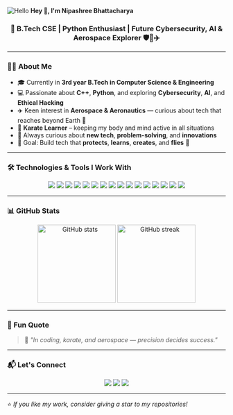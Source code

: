 <!-- README.md for Nipashree's GitHub Profile -->

![Hello](https://media.giphy.com/media/hvRJCLFzcasrR4ia7z/giphy.gif) 
**Hey 👋, I'm Nipashree Bhattacharya**

<h3 align="center">🚀 B.Tech CSE | Python Enthusiast | Future Cybersecurity, AI & Aerospace Explorer 🛡️🤖✈️</h3>

---

### 🧑‍💻 About Me
- 🎓 Currently in **3rd year B.Tech in Computer Science & Engineering**
- 💻 Passionate about **C++**, **Python**, and exploring **Cybersecurity**, **AI**, and **Ethical Hacking**
- ✈️ Keen interest in **Aerospace & Aeronautics** — curious about tech that reaches beyond Earth 🌌
- 🥋 **Karate Learner** – keeping my body and mind active in all situations
- 🌱 Always curious about **new tech**, **problem-solving**, and **innovations**
- 🎯 Goal: Build tech that **protects**, **learns**, **creates**, and **flies** 🚀

---

### 🛠️ Technologies & Tools I Work With

<p align="center">
<img src="https://img.shields.io/badge/Python-3776AB?style=for-the-badge&logo=python&logoColor=white" />
<img src="https://img.shields.io/badge/C++-00599C?style=for-the-badge&logo=cplusplus&logoColor=white" />
<img src="https://img.shields.io/badge/C-00599C?style=for-the-badge&logo=c&logoColor=white" />
<img src="https://img.shields.io/badge/Java-007396?style=for-the-badge&logo=java&logoColor=white" />
<img src="https://img.shields.io/badge/Linux-FCC624?style=for-the-badge&logo=linux&logoColor=black" />
<img src="https://img.shields.io/badge/HTML5-E34F26?style=for-the-badge&logo=html5&logoColor=white" />
<img src="https://img.shields.io/badge/Cybersecurity-0A0A0A?style=for-the-badge&logo=hackaday&logoColor=white" />
<img src="https://img.shields.io/badge/AI-FF6F00?style=for-the-badge&logo=openai&logoColor=white" />
<img src="https://img.shields.io/badge/Aerospace%20Tech-1E90FF?style=for-the-badge&logo=rocket&logoColor=white" />
<img src="https://img.shields.io/badge/Canva-00C4CC?style=for-the-badge&logo=canva&logoColor=white" />
<img src="https://img.shields.io/badge/SQL-4479A1?style=for-the-badge&logo=postgresql&logoColor=white" />
<img src="https://img.shields.io/badge/Postman-FF6C37?style=for-the-badge&logo=postman&logoColor=white" />
<img src="https://img.shields.io/badge/Flask-000000?style=for-the-badge&logo=flask&logoColor=white" />
<img src="https://img.shields.io/badge/Jinja-B41717?style=for-the-badge&logo=jinja&logoColor=white" />
<img src="https://img.shields.io/badge/NumPy-013243?style=for-the-badge&logo=numpy&logoColor=white" />
<img src="https://img.shields.io/badge/Pandas-150458?style=for-the-badge&logo=pandas&logoColor=white" />

</p>





---

### 📊 GitHub Stats
<p align="center">
<img src="https://github-readme-stats.vercel.app/api?username=Nipashree&show_icons=true&theme=tokyonight" alt="GitHub stats" height="180" />
<img src="https://github-readme-streak-stats.herokuapp.com/?user=Nipashree&theme=tokyonight" alt="GitHub streak" height="180" />
</p>

---

### 🌟 Fun Quote
> 🥋 *"In coding, karate, and aerospace — precision decides success."*

---

### 📬 Let's Connect
<p align="center">
<a href="https://github.com/Nipashree"><img src="https://img.shields.io/badge/GitHub-181717?style=for-the-badge&logo=github" /></a>
<a href="https://linkedin.com/in/YOUR-LINKEDIN"><img src="https://img.shields.io/badge/LinkedIn-0A66C2?style=for-the-badge&logo=linkedin" /></a>
<a href="mailto:YOUR-EMAIL@example.com"><img src="https://img.shields.io/badge/Email-D14836?style=for-the-badge&logo=gmail&logoColor=white" /></a>
</p>

---

⭐ *If you like my work, consider giving a star to my repositories!*
